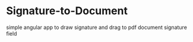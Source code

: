 # Signature-to-Document
simple angular app to draw signature and drag to pdf document signature field
